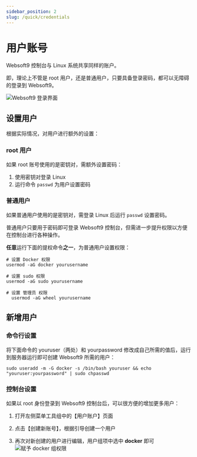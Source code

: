 ```yaml
---
sidebar_position: 2
slug: /quick/credentials
---
```



# 用户账号

Websoft9 控制台与 Linux 系统共享同样的账户。  

即，理论上不管是 root 用户，还是普通用户，只要具备登录密码，都可以无障碍的登录到 Websoft9。 

![Websoft9 登录界面](https://libs.websoft9.com/Websoft9/DocsPicture/zh/websoft9/websoft9-loginpage.png)

## 设置用户

根据实际情况，对用户进行额外的设置：  

### root 用户

如果 root 账号使用的是密钥对，需额外设置密码：  

1. 使用密钥对登录 Linux
2. 运行命令 `passwd` 为用户设置密码

### 普通用户

如果普通用户使用的是密钥对，需登录 Linux 后运行 `passwd` 设置密码。  

普通用户只要用于密码即可登录 Websoft9 控制台，但需进一步提升权限以方便在控制台进行各种操作。  

**任意**运行下面的提权命令**之一**，为普通用户设置权限：   

```
# 设置 Docker 权限
usermod -aG docker yourusername

# 设置 sudo 权限
usermod -aG sudo yourusername

# 设置 管理员 权限
  usermod -aG wheel yourusername
```

## 新增用户

### 命令行设置

将下面命令的 youruser（两处）和 yourpassword 修改成自己所需的值后，运行到服务器运行即可创建 Websoft9 所需的用户：

  ```
  sudo useradd -m -G docker -s /bin/bash youruser && echo "youruser:yourpassword" | sudo chpasswd
  ```

### 控制台设置

如果以 root 身份登录到 Websoft9 控制台后，可以很方便的增加更多用户：

1. 打开左侧菜单工具组中的【用户账户】页面

2. 点击【创建新账号】，根据引导创建一个用户

3. 再次对新创建的用户进行编辑，用户组项中选中 **docker** 即可
   ![赋予 docker 组权限](https://libs.websoft9.com/Websoft9/DocsPicture/zh/websoft9/websoft9-addgroupdocker.png)